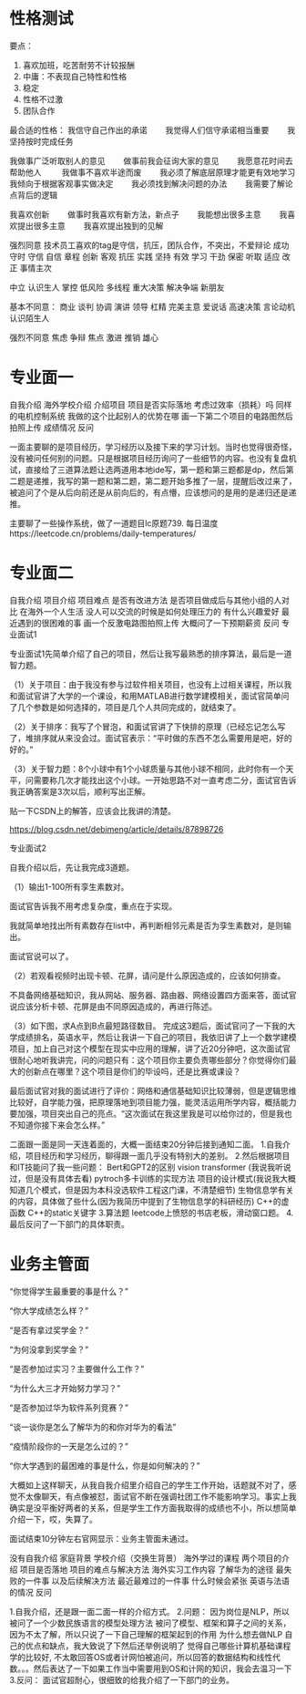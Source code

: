 # 性格测试

要点：
1. 喜欢加班，吃苦耐劳不计较报酬
2. 中庸：不表现自己特性和性格
3. 稳定
4. 性格不过激
5. 团队合作

最合适的性格：
我信守自己作出的承诺　　
我觉得人们信守承诺相当重要　　
我坚持按时完成任务　　

我做事广泛听取别人的意见　　
做事前我会征询大家的意见　　
我愿意花时间去帮助他人　
　
我做事不喜欢半途而废　　
我必须了解底层原理才能更有效地学习　　
我倾向于根据客观事实做决定　　
我必须找到解决问题的办法　　
我需要了解论点背后的逻辑　　

我喜欢创新　　
做事时我喜欢有新方法，新点子　　
我能想出很多主意　　
我喜欢提出很多主意　　
我喜欢提出独到的见解

强烈同意
技术员工喜欢的tag是守信，抗压，团队合作，不突出，不爱辩论
成功 守时 守信 自信 章程 创新 客观 抗压 实践 坚持 有效 学习 干劲 保密 听取 适应 改正 事情主次

中立
认识生人 掌控 低风险 多线程 重大决策 解决争端 新朋友

基本不同意：
商业 谈判 协调 演讲 领导 杠精 完美主意 爱说话 高速决策 言论动机 认识陌生人

强烈不同意
焦虑 争辩 焦点 激进 推销 雄心

# 专业面一
自我介绍
海外学校介绍
介绍项目
项目是否实际落地
考虑过效率（损耗）吗
同样的电机控制系统 我做的这个比起别人的优势在哪
画一下第二个项目的电路图然后拍照上传
成绩情况
反问

一面主要聊的是项目经历，学习经历以及接下来的学习计划。当时也觉得很奇怪，没有被问任何别的问题。只是根据项目经历询问了一些细节的内容。也没有复盘机试，直接给了三道算法题让选两道用本地ide写，第一题和第三题都是dp，然后第二题是递推，我写的第一题和第二题，第二题开始多推了一层，提醒后改过来了，被追问了个是从后向前还是从前向后的，有点懵，应该想问的是用的是递归还是递推。

主要聊了一些操作系统，做了一道题目lc原题739. 每日温度https://leetcode.cn/problems/daily-temperatures/


# 专业面二
自我介绍
项目介绍
项目难点
是否有改进方法
是否项目做成后与其他小组的人对比
在海外一个人生活 没人可以交流的时候是如何处理压力的
有什么兴趣爱好
最近遇到的很困难的事
画一个反激电路图拍照上传
大概问了一下预期薪资
反问
专业面试1

专业面试1先简单介绍了自己的项目，然后让我写最熟悉的排序算法，最后是一道智力题。

（1）关于项目：由于我没有参与过软件相关项目，也没有上过相关课程，所以我和面试官讲了大学的一个课设，和用MATLAB进行数学建模相关，面试官简单问了几个参数是如何选择的，项目是几个人共同完成的，就结束了。

（2）关于排序：我写了个冒泡，和面试官讲了下快排的原理（已经忘记怎么写了，堆排序就从来没会过。面试官表示：“平时做的东西不怎么需要用是吧，好的好的。”

（3）关于智力题：8个小球中有1个小球质量与其他小球不相同，此时你有一个天平，问需要称几次才能找出这个小球。一开始思路不对一直考虑二分，面试官告诉我正确答案是3次以后，顺利写出正解。

贴一下CSDN上的解答，应该会比我讲的清楚。

https://blog.csdn.net/debimeng/article/details/87898726

专业面试2

自我介绍以后，先让我完成3道题。

（1）输出1-100所有孪生素数对。

面试官告诉我不用考虑复杂度，重点在于实现。

我就简单地找出所有素数存在list中，再判断相邻元素是否为孪生素数对，是则输出。

面试官说可以了。

（2）若观看视频时出现卡顿、花屏，请问是什么原因造成的，应该如何排查。

不具备网络基础知识，我从网站、服务器、路由器、网络设置四方面来答，面试官说应该分析卡顿、花屏是由不同原因造成的，再进行陈述。

（3）如下图，求A点到B点最短路径数目。
完成这3题后，面试官问了一下我的大学成绩排名，英语水平，然后让我讲一下自己的项目，我依旧讲了上一个数学建模项目，加上自己对这个模型在现实中应用的理解，讲了近20分钟吧，这次面试官很耐心地听我讲完，问的问题只有：这个项目你主要负责哪些部分？你觉得你们最大的创新点在哪里？这个项目是你们的毕设吗，还是比赛或课设？

最后面试官对我的面试进行了评价：网络和通信基础知识比较薄弱，但是逻辑思维比较好，自学能力强，把原理落地到项目能力强，能灵活运用所学内容，概括能力要加强，项目突出自己的亮点。“这次面试在我这里我是可以给你过的，但是我也不知道你接下来会怎么样。”

二面跟一面是同一天连着面的，大概一面结束20分钟后接到通知二面。
1.自我介绍，项目经历和学习经历，聊得跟一面几乎没有特别大的差别。
2.然后根据项目和IT技能问了我一些问题：
Bert和GPT2的区别
vision transformer (我说我听说过，但是没有具体去看)
pytroch多卡训练的实现方法
项目的设计模式(我说我大概知道几个模式，但是因为本科没选软件工程这门课，不清楚细节)
生物信息学有关的内容，具体做了些什么(因为我简历中提到了生物信息学的科研经历)
C++的虚函数
C++的static关键字
3.算法题 leetcode上愤怒的书店老板，滑动窗口题。
4.最后反问了一下部门的具体职责。



# 业务主管面
“你觉得学生最重要的事是什么？”

“你大学成绩怎么样？”

“是否有拿过奖学金？”

“为何没拿到奖学金？”

“是否参加过实习？主要做什么工作？”

“为什么大三才开始努力学习？”

“是否参加过华为软件系列竞赛？”

“谈一谈你是怎么了解华为的和你对华为的看法”

“疫情阶段你的一天是怎么过的？”

“你大学遇到的最困难的事是什么，你是如何解决的？”

大概如上这样聊天，从我自我介绍里介绍自己的学生工作开始，话题就不对了，感觉不太像聊天，有点像被怼，面试官不断在强调社团工作不能影响学习。事实上我确实是没平衡好两者的关系，但是学生工作方面我取得的成绩也不小，所以想简单介绍一下，哎，失算了。

面试结束10分钟左右官网显示：业务主管面未通过。


没有自我介绍
家庭背景
学校介绍（交换生背景）
海外学过的课程
两个项目的介绍
项目是否落地
项目的难点与解决方法
海外实习工作内容
了解华为的途径
最失败的一件事 以及后续解决方法
最近最难过的一件事
什么时候会紧张
英语与法语的情况
反问

1.自我介绍，还是跟一面二面一样的介绍方式。
2.问题：
因为岗位是NLP，所以被问了一个少数民族语言的模型处理方法
被问了模型、框架和算子之间的关系，因为不太了解，所以只说了一下自己理解的框架起到的作用
为什么想去做NLP
自己的优点和缺点，我大致说了下然后还举例说明了
觉得自己哪些计算机基础课程学的比较好, 不太敢回答OS或者计网怕被追问，所以回答的数据结构和线性代数。。。然后表达了一下如果工作当中需要用到OS和计网的知识，我会去温习一下
3.反问：
面试官超耐心，很细致的给我介绍了一下部门的业务。

